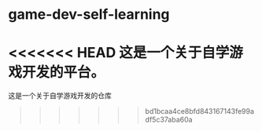 # game-dev-self-learning
<<<<<<< HEAD
这是一个关于自学游戏开发的平台。
=======
这是一个关于自学游戏开发的仓库
>>>>>>> bd1bcaa4ce8bfd843167143fe99adf5c37aba60a
